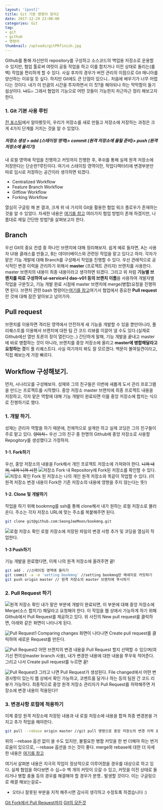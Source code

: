 ```yaml
---
layout: '[post]'
title: Git 기본 명령어 정리2
date: 2017-12-29 23:00:00
categories: Git
tag:
- git
- github
- 명령어
thumbnail: /uploads/gitPRfinish.jpg
---
```


Github를 통해 자신만의 repository를 구성하고 소스코드의 백업용 저장소로 운용할 수 있지만, 협업 툴로써 여럿이 공동 작업을 하고 이를 합치거나 이전 상태로 돌리는(롤벡) 작업을 편리하게 할 수 있다. 사실 후자의 경우가 버전 관리의 이점으로 Git 매니아를 양산하는 이유일 듯 싶다. 하지만 Git에도 큰 단점이 있으니.. 처음에 배우기가 너무 어렵다는 것이다. 내가 이 만큼의 시간을 투자하면서 이 짓?을 해야되나 하는 막막함이 들기 쉽상이다. ~~나도..~~ 그래서 협업의 기능으로 어떤 것들이 가능한지 차근차근 정리 해보고자 한다.

### 1. Git 기본 사용 루틴

[전 포스팅](https://seongjaemoon.github.io/2017/12/01/gitPrinciple/)에서 알아봤듯이, 우리가 저장소를 새로 만들고 저장소에 저장하는 과정은 크게 4가지 단계를 거치는 것을 알 수 있었다.

##### 저장소 생성 > add (스테이징 영역)> commit (원격 저장소에 올릴 준비)> push (원격 저장소에 올리기) 
내 로컬 영역에 작업을 진행하고 커밋까지 진행한 후, 푸쉬를 통해 실제 원격 저장소에 저장한다는 단순한?루틴이다. 여기서 스테이징 영역이란, 작업디렉터리에 변경부분만 따로 임시로 저장하는 공간이라 생각하면 되겠다.
 
* Centralized Workflow
* Feature Branch Workflow
* Gitflow Workflow
* Forking Workflow

열심히 구글링 해 본 결과, 크게 위 네 가지의 Git을 활용한 협업 워크 플로우가 존재하는 것을 알 수 있었다.  자세한 내용은 [여기를 참고](https://www.atlassian.com/git/tutorials/comparing-workflows) 여러가지 협업 방법이 존재 하겠지만, 나름대로 제일 간단한 방법?을 살펴보고자 한다.

## Branch
우선 Git의 중요 컨셉 중 하나인 브랜치에 대해 정리해보자. 쉽게 예로 들자면, A는 사용자 UI용 클래스를 만들고, B는 데이터베이스와 관련된 작업을 맡고 있다고 하자. 각자가 맡은 기능 개발에 대해 Branch를 구성해서 작업을 진행할 수 있다. 우선 관례적으로 공식적인 변경 이력을 관리하기 위해서 **master** (프로젝트 관리자) 브랜치를 사용한다. master 브랜치의 내용이 최종 내용이라고 생각하면 되겠다. 그리고 위 처럼 **기능별 브랜치를 따로 구성하여 ui-service나 dao-v01 등의 브랜치 이름**을 사용하여 개발자별 작업을 구분짓고, 기능 개발 완료 시점에 master 브랜치에 merge(병합)요청을 진행하면 된다. 브랜치 관련 bash 명령어는[여기를 참고](https://git-scm.com/book/ko/v1/Git-%EB%B8%8C%EB%9E%9C%EC%B9%98-%EB%B8%8C%EB%9E%9C%EC%B9%98-%EA%B4%80%EB%A6%AC)여기서 협업에서 중요한 **Pull request**란 것에 대해 잠깐 알아보고 넘어가자.  

## Pull request
브랜치를 이용하면 격리된 영역에서 안전하게 새 기능을 개발할 수 있을 뿐만아니라, 풀 리퀘스트를 이용해서 브랜치에 대한 팀 간 코드 리뷰를 이끌어 낼 수도 있다.(실제로 Github에선 열띤 토론의 장이 열린다는..) 간단하게 말해, 기능 개발을 끝내고 master에 바로 병합하는 것이 아니라, 브랜치를 중앙 저장소에 올리고 **master에 병합해달라고 요청하는 것**이 풀 리퀘스트다. 사실 여기까지 봐도 잘 모르겠다. 백문이 불여일견이라고, 직접 해보는게 가장 빠르다.

## Workflow 구성해보기.
먼저, 시나리오를 구성해보자. 성재와 그의 친구들은 이번에 새롭게 도서 관리 프로그램을 만드는 프로젝트를 시작했다.  중앙 저장소 master 브랜치에 최종 프로젝트 내용을 저장하고, 각자 맡은 역할에 대해 기능 개발이 완료되면 이를 중앙 저장소에 합치는 식으로 진행하기로 했다.

### 1. 개발 하기.
성재는 관리자 역할을 하기 때문에, 전체적으로 설계만 하고 실제 코딩은 그의 친구들이 주로 맡고 있다.  ~~량아치~~~ 우선 그의 친구 중 한명의 Github에 중앙 저장소로 사용할 Repogitory를 생성했다고 가정하자.

#### 1-1.  Fork하기
우선, 중앙 저장소의 내용을 Fork해서 개인 프로젝트 저장소에 가져와야 한다. ~~니꺼 내꺼, 내꺼 니꺼 시전~~
![저장소 Fork](/uploads/gitFork1.jpg)
내 Repository에 Fork된 저장소를 확인할 수 있다.
![저장소 확인](/uploads/gitForkMe.jpg)
Fork 된 저장소는 나의 개인 원격 저장소와 똑같이 작업할 수 있다. (이 원격 저장소 변경 내용이 Fork한 기존 저장소의 내용에 영향을 주지 않는다는 뜻!)
#### 1-2. Clone 및 개발하기
작업을 하기 위해 bookmng를 ssh를 통해 clone해서 내가 원하는 로컬 저장소로 불러 온다. 주소는 각자 저장소 URL에 맞는 주소를 복붙해주면 된다.
```bash
git clone git@github.com:SeongJaeMoon/bookmng.git
```
![로컬 저장소 확인](/uploads/gitLocalMoon.jpg)
로컬 저장소에 저장된 파일의 변경 사항 추가 및 코딩을 열심히 작업한다.
#### 1-3 Push하기
기능 개발을 완료했다면, 이제 나의 원격 저장소에 올려주면 끝!
```bash
git add . //스테이징 영역에 올리기
git commit -a -m 'setting bookmng' //setting bookmng란 메세지로 커밋하기
git push origin master // 원격 저장소의 master 브랜치에 푸시하기
```
### 2. Pull Request 하기
![원격 저장소 확인](/uploads/gitForkandPush.jpg)
내가 맡은 부분에 개발이 완료되면, 이 부분에 대해 중앙 저장소에 Merge(소스 합치기) 해달라고 요청해야 한다. 이 작업을 웹 상에서 가능하게 하기 위해 Github에서 Pull Request를 제공하고 있다. 위 사진의 New pull request를 클릭하면, 아래와 같은 화면이 나타나게 된다.

![Pull Request1](/uploads/gitPR1.jpg)
Comparing changes 화면이 나타나면 Create pull request를 클릭하여 새로운 Request를 만든다.

![Pull Request2](/uploads/gitPR2.jpg)
어떤 브랜치의 변경 내용을 Pull Request 할지 선택할 수 있으며(여기선 편의상master branch 사용), 내가 변경한 내용에 대한 내용을 쭈우욱 적어준다. 그리고 나서 Create pull request를 누르면 끝! 

![Pull Request3](/uploads/gitPRfinish.jpg)
그러고 나면 Pull Request가 생성된다. File changed에서 어떤 변경사항이 있는지 웹 상에서 확인 가능하고, 코멘트를 달거나 하는 등의 팀원 간 코드 리뷰가 가능하다. 최종적으로 중앙 원격 저장소 관리자가 Pull Request를 허락해주면 저장소에 변경 내용이 적용된다!!  

### 3. 변경사항 로컬에 적용하기
이제 중앙 원격 저장소에 저장된 내용과 내 로컬 저장소에 내용을 합쳐 최종 변경본을 가지고 추가 작업을 해야한다.  
```bash
git pull --rebase origin master //git pull 명령으로 중앙 저장소의 변경 이력 로컬 저장소로 내려 받기 
```
위의 --rebase 옵션 없이 쓸 수도 있지만, 불필요한 병합 커밋을 한 번 더해야 하는 번거로움이 있으므로, --rebase 옵션을 쓰는 것이 좋다. merge와 rebase에 대한 더 자세한 내용은 [여기를 참고](https://backlog.com/git-tutorial/kr/stepup/stepup1_4.html)

여기서 살펴본 내용은 지극히 작업이 정상적으로 이루어졌을 경우를 대상으로 하고 있다. 실제 협업을 하다보면 수 십~수 백 개의 커밋이 오갈 수 있고, 커밋을 이전 상태로 돌리거나 병합 충돌 등의 경우를 해결해야 할 경우가 분명.. 발생할 것이다. 이는 구글링으로 해결 해보는걸로~

* 오타나 잘못된 부분을 지적 해주시면 감사히 생각하고 수정토록 하겠습니다 :)

[Git Fork에서 Pull Request까지](https://medium.com/axisj/github-fork-%EC%97%90%EC%84%9C-pull-request-%EA%B9%8C%EC%A7%80-%EA%B7%B8%EB%A6%AC%EA%B3%A0-merge-a22bdd097283)
[Git의 모든것](http://goodtogreate.tistory.com/entry/Git%EC%9D%98-%EB%AA%A8%EB%93%A0%EA%B2%831-%EA%B8%B0%EC%B4%88-%EA%B0%9C%EB%85%90?category=440231)
